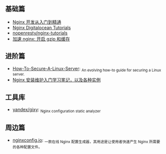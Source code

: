## 基础篇

* [Nginx 开发从入门到精通](http://tengine.taobao.org/book/index.html)
* [Nginx Digitalocean Tutorials](https://www.digitalocean.com/community/tags/nginx?type=tutorials)
* [nopenresty/nginx-tutorials](https://github.com/openresty/nginx-tutorials)
* [加速 nginx: 开启 gzip 和缓存](https://www.darrenfang.com/2015/01/setting-up-http-cache-and-gzip-with-nginx/)

## 进阶篇

* [How-To-Secure-A-Linux-Server](https://github.com/imthenachoman/How-To-Secure-A-Linux-Server#why-secure-your-server): <sub>An evolving how-to guide for securing a Linux server.</sub>
* [Nginx 安装维护入门学习笔记，以及各种实例](https://github.com/jaywcjlove/nginx-tutorial)

## 工具库

* [yandex/gixy](https://github.com/yandex/gixy): <sub>Nginx configuration static analyzer</sub>

## 周边篇

* [nginxconfig.io](https://nicelinks.site/post/5c7d2592ce377707f7f675f1): <sub>一款在线 Nginx 配置生成器，其用途是让使用者快速产生 Nginx 所需要的各种配置文件。</sub>



